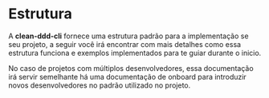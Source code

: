 # Estrutura
A **clean-ddd-cli** fornece uma estrutura padrão para a implementação se seu projeto, a seguir você irá encontrar com mais detalhes como essa estrutura funciona e exemplos implementados para te guiar durante o inicio.

No caso de projetos com múltiplos desenvolvedores, essa documentação irá servir semelhante há uma documentação de onboard para introduzir novos desenvolvedores no padrão utilizado no projeto.